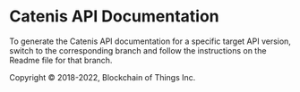 # Catenis API Documentation

To generate the Catenis API documentation for a specific target API version, switch to the corresponding branch and
follow the instructions on the Readme file for that branch.

Copyright © 2018-2022, Blockchain of Things Inc.
